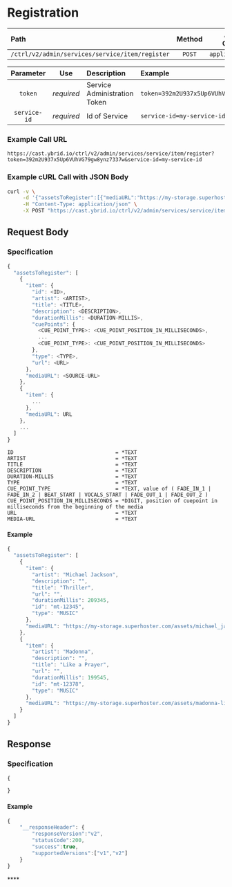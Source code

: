 # Registration

| Path | Method | Allowed Contents | Description |
| :--- | :---: | :---: | :---: |
| `/ctrl/v2/admin/services/service/item/register` | `POST` | `application/json` |  |

| Parameter | Use | Description | Example |
| :---: | :---: | :--- | :--- |
| `token` | _required_ | Service Administration Token | `token=392m2U937x5Up6VUhVG79gw8ynz7337w` |
| `service-id` | _required_ | Id of Service | `service-id=my-service-id` |

### Example Call URL

```text
https://cast.ybrid.io/ctrl/v2/admin/services/service/item/register?token=392m2U937x5Up6VUhVG79gw8ynz7337w&service-id=my-service-id
```

### Example cURL Call with JSON Body

```bash
curl -v \
     -d '{"assetsToRegister":[{"mediaURL":"https://my-storage.superhoster.com/assets/michael_jackson-thriller.mp3","item":{"artist":"Michael Jackson", "title":"Thriller"}}]}' \
     -H "Content-Type: application/json" \
     -X POST "https://cast.ybrid.io/ctrl/v2/admin/services/service/item/register?token=392m2U937x5Up6VUhVG79gw8ynz7337w&service-id=my-service-id"
```

## Request Body

### Specification

```javascript
{
  "assetsToRegister": [
    {
      "item": {
        "id": <ID>,
        "artist": <ARTIST>,
        "title": <TITLE>,
        "description": <DESCRIPTION>,
        "durationMillis": <DURATION-MILLIS>,
        "cuePoints": {
          <CUE_POINT_TYPE>: <CUE_POINT_POSITION_IN_MILLISECONDS>,
          ...
          <CUE_POINT_TYPE>: <CUE_POINT_POSITION_IN_MILLISECONDS>
        },
        "type": <TYPE>,
        "url": <URL>
      },
      "mediaURL": <SOURCE-URL>
    },
    {
      "item": {
        ...
      },
      "mediaURL": URL
    },
    ...
  ]
}
```

```text
ID                                 = *TEXT
ARTIST                             = *TEXT
TITLE                              = *TEXT
DESCRIPTION                        = *TEXT
DURATION-MILLIS                    = *TEXT 
TYPE                               = *TEXT
CUE_POINT_TYPE                     = *TEXT, value of ( FADE_IN_1 | FADE_IN_2 | BEAT_START | VOCALS_START | FADE_OUT_1 | FADE_OUT_2 )
CUE_POINT_POSITION_IN_MILLISECONDS = *DIGIT, position of cuepoint in milliseconds from the beginning of the media
URL                                = *TEXT
MEDIA-URL                          = *TEXT
```

#### Example

```javascript
{
  "assetsToRegister": [
    {
      "item": {
        "artist": "Michael Jackson",
        "description": "",
        "title": "Thriller",
        "url": "",
        "durationMillis": 209345,
        "id": "mt-12345",
        "type": "MUSIC"
      },
      "mediaURL": "https://my-storage.superhoster.com/assets/michael_jackson-thriller.mp3"
    },
    {
      "item": {
        "artist": "Madonna",
        "description": "",
        "title": "Like a Prayer",
        "url": "",
        "durationMillis": 199545,
        "id": "mt-12378",
        "type": "MUSIC"
      },
      "mediaURL": "https://my-storage.superhoster.com/assets/madonna-like_a_prayer.mp3"
    }
  ]
}
```

## Response

### Specification

```javascript
{

}
```

#### Example

```javascript
{
    "__responseHeader": {
        "responseVersion":"v2",
        "statusCode":200,
        "success":true,
        "supportedVersions":["v1","v2"]
    }
}
```

\*\*\*\*


